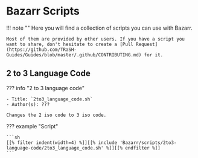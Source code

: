 # Bazarr Scripts

!!! note ""
    Here you will find a collection of scripts you can use with Bazarr.

    Most of them are provided by other users. If you have a script you want to share, don't hesitate to create a [Pull Request](https://github.com/TRaSH-Guides/Guides/blob/master/.github/CONTRIBUTING.md) for it.

## 2 to 3 Language Code

??? info "2 to 3 language code"

    - Title: `2to3_language_code.sh`
    - Author(s): ???

    Changes the 2 iso code to 3 iso code.

??? example "Script"

    ```sh
    [[% filter indent(width=4) %]][[% include 'Bazarr/scripts/2to3-language-code/2to3_language_code.sh' %]][[% endfilter %]]
    ```
